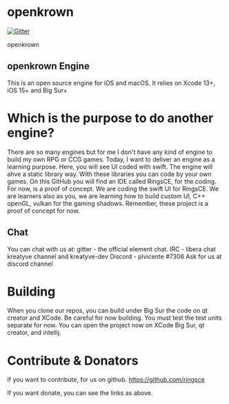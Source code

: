 # openkrown
[![Gitter](https://badges.gitter.im/plvicente-ringsce/community.svg)](https://gitter.im/plvicente-ringsce/community?utm_source=badge&utm_medium=badge&utm_campaign=pr-badge)

openkrown

## openkrown Engine

This is an open source engine for iOS and macOS. It relies on Xcode 13+, iOS 15+ and Big Sur+ 

# Which is the purpose to do another engine?
There are so many engines but for me I don't have any kind of engine to build my own RPG or CCG games.
Today, I want to deliver an engine as a learning purpose.
Here, you will see UI coded with swift. The engine will ahve a static library way. With these libraries you can code by your own games.
On this GitHub you will find an IDE called RingsCE, for the coding. For now, is a proof of concept. We are coding the swift UI for RingsCE.
We are learners also as you, we are learning how to build custom UI, C++ openGL, vulkan for the gaming shadows.
Remember, these project is a proof of concept for now. 

## Chat
You can chat with us at:
gitter - the official element chat.
IRC - libera chat kreatyve channel and kreatyve-dev
Discord - plvicente #7306
Ask for us at discord channel

# Building
When you clone our repos, you can build under Big Sur the code on qt creator and XCode.
Be careful for now building. You must test the test units separate for now. 
You can open the project now on XCode Big Sur, qt creator, and intellij.

# Contribute & Donators
If you want to contribute, for us on github.
https://github.com/ringsce

If you want donate, you can see the links as above.
